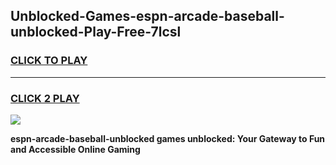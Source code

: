 
## Unblocked-Games-espn-arcade-baseball-unblocked-Play-Free-7lcsl
<h3>
<a href="https://premium76.site?title=espn-arcade-baseball-unblocked&ref=20M">CLICK TO PLAY</a></h3>
<hr>

<h3>
<a href="https://premium76.site?title=espn-arcade-baseball-unblocked&ref=20M">CLICK 2 PLAY</a>
  
</h3>

<a href="https://premium76.site?title=espn-arcade-baseball-unblocked&ref=19M"><img src="https://clearcache.store/games.png"></a>


**espn-arcade-baseball-unblocked games unblocked: Your Gateway to Fun and Accessible Online Gaming**
